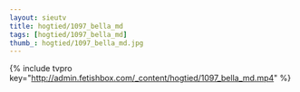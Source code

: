 ```yaml
--- 
layout: sieutv
title: hogtied/1097_bella_md
tags: [hogtied/1097_bella_md]
thumb_: hogtied/1097_bella_md.jpg
---
```

{% include tvpro key="http://admin.fetishbox.com/_content/hogtied/1097_bella_md.mp4" %} 
